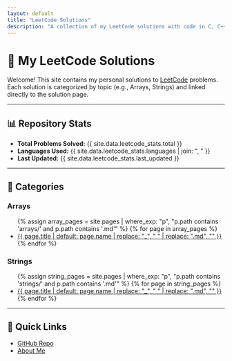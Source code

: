 ```yaml
---
layout: default
title: "LeetCode Solutions"
description: "A collection of my LeetCode solutions with code in C, C++, Java, and Python"
---
```


# 🧩 My LeetCode Solutions

Welcome! This site contains my personal solutions to [LeetCode](https://leetcode.com) problems.  
Each solution is categorized by topic (e.g., Arrays, Strings) and linked directly to the solution page.

---

## 📊 Repository Stats
- **Total Problems Solved:** {{ site.data.leetcode_stats.total }}
- **Languages Used:** {{ site.data.leetcode_stats.languages | join: ", " }}
- **Last Updated:** {{ site.data.leetcode_stats.last_updated }}

---

## 📂 Categories

### Arrays
<ul>
  {% assign array_pages = site.pages | where_exp: "p", "p.path contains 'arrays/' and p.path contains '.md'" %}
  {% for page in array_pages %}
    <li>
      <a href="{{ page.url | relative_url }}">
        {{ page.title | default: page.name | replace: "_", " " | replace: ".md", "" }}
      </a>
    </li>
  {% endfor %}
</ul>

### Strings
<ul>
  {% assign string_pages = site.pages | where_exp: "p", "p.path contains 'strings/' and p.path contains '.md'" %}
  {% for page in string_pages %}
    <li>
      <a href="{{ page.url | relative_url }}">
        {{ page.title | default: page.name | replace: "_", " " | replace: ".md", "" }}
      </a>
    </li>
  {% endfor %}
</ul>

---

## 🔗 Quick Links
- [GitHub Repo](https://github.com/vaibhav-rm/Leetcode-Solutions)
- [About Me](https://github.com/vaibhav-rm)
